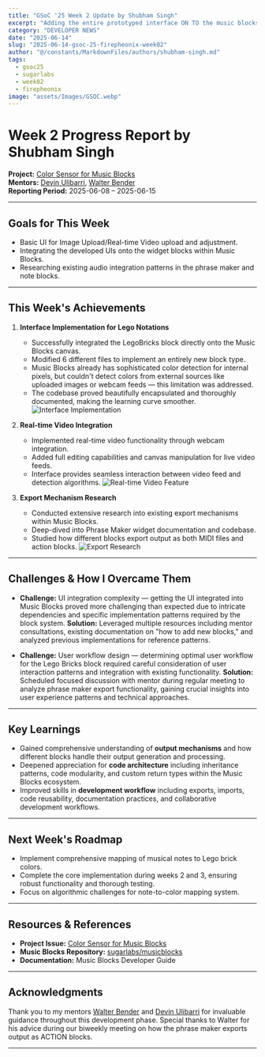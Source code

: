```yaml
---
title: "GSoC '25 Week 2 Update by Shubham Singh"
excerpt: "Adding the entire prototyped interface ON TO the music blocks"
category: "DEVELOPER NEWS"
date: "2025-06-14"
slug: "2025-06-14-gsoc-25-firepheonix-week02"
author: "@/constants/MarkdownFiles/authors/shubham-singh.md"
tags:   
  - gsoc25
  - sugarlabs
  - week02
  - firepheonix
image: "assets/Images/GSOC.webp"
---
```


<!-- markdownlint-disable -->

# Week 2 Progress Report by Shubham Singh

**Project:** [Color Sensor for Music Blocks](https://github.com/sugarlabs/musicblocks/issues/4537)  
**Mentors:** [Devin Ulibarri](https://github.com/pikurasa), [Walter Bender](https://github.com/walterbender)  
**Reporting Period:** 2025-06-08 – 2025-06-15  

---

## Goals for This Week

- Basic UI for Image Upload/Real-time Video upload and adjustment.
- Integrating the developed UIs onto the widget blocks within Music Blocks.
- Researching existing audio integration patterns in the phrase maker and note blocks.

---

## This Week's Achievements

1. **Interface Implementation for Lego Notations**  
   - Successfully integrated the LegoBricks block directly onto the Music Blocks canvas.
   - Modified 6 different files to implement an entirely new block type.
   - Music Blocks already has sophisticated color detection for internal pixels, but couldn't detect colors from external sources like uploaded images or webcam feeds — this limitation was addressed.
   - The codebase proved beautifully encapsulated and thoroughly documented, making the learning curve smoother.
        ![Interface Implementation](https://i.ibb.co/d0X9zXjF/1st.webp)

2. **Real-time Video Integration**  
   - Implemented real-time video functionality through webcam integration.
   - Added full editing capabilities and canvas manipulation for live video feeds.
   - Interface provides seamless interaction between video feed and detection algorithms.
        ![Real-time Video Feature](https://i.ibb.co/cXL4Hpxq/2nd.webp)

3. **Export Mechanism Research**  
   - Conducted extensive research into existing export mechanisms within Music Blocks.
   - Deep-dived into Phrase Maker widget documentation and codebase.
   - Studied how different blocks export output as both MIDI files and action blocks.
        ![Export Research](https://i.ibb.co/bVD8Z54/image.webp)

---

## Challenges & How I Overcame Them

- **Challenge:** UI integration complexity — getting the UI integrated into Music Blocks proved more challenging than expected due to intricate dependencies and specific implementation patterns required by the block system.
**Solution:** Leveraged multiple resources including mentor consultations, existing documentation on "how to add new blocks," and analyzed previous implementations for reference patterns.

- **Challenge:** User workflow design — determining optimal user workflow for the Lego Bricks block required careful consideration of user interaction patterns and integration with existing functionality.
**Solution:** Scheduled focused discussion with mentor during regular meeting to analyze phrase maker export functionality, gaining crucial insights into user experience patterns and technical approaches.

---

## Key Learnings

- Gained comprehensive understanding of **output mechanisms** and how different blocks handle their output generation and processing.
- Deepened appreciation for **code architecture** including inheritance patterns, code modularity, and custom return types within the Music Blocks ecosystem.
- Improved skills in **development workflow** including exports, imports, code reusability, documentation practices, and collaborative development workflows.

---

## Next Week's Roadmap

- Implement comprehensive mapping of musical notes to Lego brick colors.
- Complete the core implementation during weeks 2 and 3, ensuring robust functionality and thorough testing.
- Focus on algorithmic challenges for note-to-color mapping system.

---

## Resources & References

- **Project Issue:** [Color Sensor for Music Blocks](https://github.com/sugarlabs/musicblocks/issues/4537)
- **Music Blocks Repository:** [sugarlabs/musicblocks](https://github.com/sugarlabs/musicblocks)
- **Documentation:** Music Blocks Developer Guide

---

## Acknowledgments

Thank you to my mentors [Walter Bender](https://github.com/walterbender) and [Devin Ulibarri](https://github.com/pikurasa) for invaluable guidance throughout this development phase. Special thanks to Walter for his advice during our biweekly meeting on how the phrase maker exports output as ACTION blocks.

---